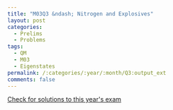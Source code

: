 ```yaml
---
title: "M03Q3 &ndash; Nitrogen and Explosives"
layout: post
categories:
  - Prelims
  - Problems
tags:
  - QM
  - M03
  - Eigenstates
permalink: /:categories/:year/:month/Q3:output_ext
comments: false
---
```

<object data="2003M3Q.pdf" type="application/pdf" width="100%" height="500"></object>
<div class="message"><a href='https://princetonprelim.com/prelim/11/'>Check for solutions to this year's exam</a></div>